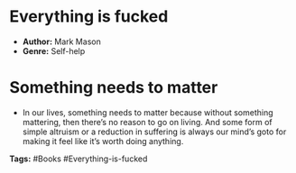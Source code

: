   # Everything is fucked
- **Author:** Mark Mason
- **Genre:** Self-help

# Something needs to matter
- In our lives, something needs to matter because without something mattering, then there’s no reason to go on living. And some form of simple altruism or a reduction in suffering is always our mind’s goto for making it feel like it’s worth doing anything.  

**Tags:** #Books  #Everything-is-fucked